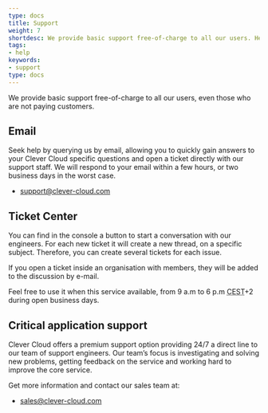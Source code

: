 ```yaml
---
type: docs
title: Support
weight: 7
shortdesc: We provide basic support free-of-charge to all our users. Here's how to reach us
tags:
- help
keywords:
- support
type: docs
---
```


We provide basic support free-of-charge to all our users, even those who are not paying customers.

## Email

Seek help by querying us by email, allowing you to quickly gain answers to your Clever Cloud specific questions and open a ticket directly with our support staff. We will respond to your email within a few hours, or two business days in the worst case.

* <support@clever-cloud.com>

## Ticket Center

You can find in the console a button to start a conversation with our engineers. For each new ticket it will create a new thread, on a specific subject. Therefore, you can create several tickets for each issue.  

If you open a ticket inside an organisation with members, they will be added to the discussion by e-mail.

Feel free to use it when this service available, from 9 a.m to 6 p.m <acronym title="Central European Summer Time">CEST</acronym>+2 during open business days.

## Critical application support

Clever Cloud offers a premium support option providing 24/7 a direct line to our team of support engineers. Our team’s focus is investigating and solving new problems, getting feedback on the service and working hard to improve the core service.

Get more information and contact our sales team at:

* <sales@clever-cloud.com>

